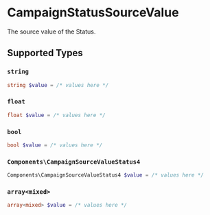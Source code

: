 # CampaignStatusSourceValue

The source value of the Status.


## Supported Types

### `string`

```php
string $value = /* values here */
```

### `float`

```php
float $value = /* values here */
```

### `bool`

```php
bool $value = /* values here */
```

### `Components\CampaignSourceValueStatus4`

```php
Components\CampaignSourceValueStatus4 $value = /* values here */
```

### `array<mixed>`

```php
array<mixed> $value = /* values here */
```

